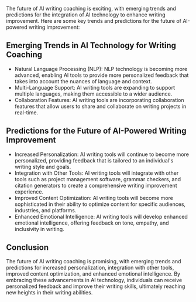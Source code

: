 
The future of AI writing coaching is exciting, with emerging trends and predictions for the integration of AI technology to enhance writing improvement. Here are some key trends and predictions for the future of AI-powered writing improvement:

Emerging Trends in AI Technology for Writing Coaching
-----------------------------------------------------

* Natural Language Processing (NLP): NLP technology is becoming more advanced, enabling AI tools to provide more personalized feedback that takes into account the nuances of language and context.
* Multi-Language Support: AI writing tools are expanding to support multiple languages, making them accessible to a wider audience.
* Collaboration Features: AI writing tools are incorporating collaboration features that allow users to share and collaborate on writing projects in real-time.

Predictions for the Future of AI-Powered Writing Improvement
------------------------------------------------------------

* Increased Personalization: AI writing tools will continue to become more personalized, providing feedback that is tailored to an individual's writing style and goals.
* Integration with Other Tools: AI writing tools will integrate with other tools such as project management software, grammar checkers, and citation generators to create a comprehensive writing improvement experience.
* Improved Content Optimization: AI writing tools will become more sophisticated in their ability to optimize content for specific audiences, industries, and platforms.
* Enhanced Emotional Intelligence: AI writing tools will develop enhanced emotional intelligence, offering feedback on tone, empathy, and inclusivity in writing.

Conclusion
----------

The future of AI writing coaching is promising, with emerging trends and predictions for increased personalization, integration with other tools, improved content optimization, and enhanced emotional intelligence. By embracing these advancements in AI technology, individuals can receive personalized feedback and improve their writing skills, ultimately reaching new heights in their writing abilities.

